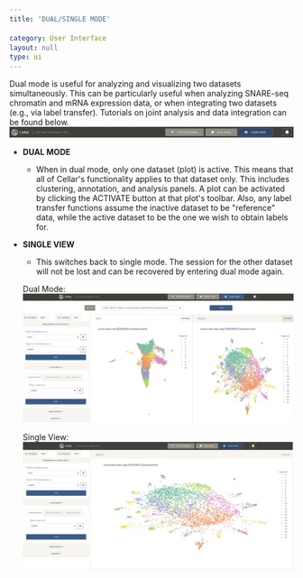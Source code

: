 ```yaml
---
title: 'DUAL/SINGLE MODE'

category: User Interface
layout: null
type: ui
---
```

Dual mode is useful for analyzing and visualizing two datasets simultaneously.
This can be particularly useful when analyzing SNARE-seq chromatin and
mRNA expression data, or when integrating two datasets (e.g., via
label transfer). Tutorials on joint analysis and data integration can be
found below.
<br>
![CODEX Main Plot](images/dual1.png)
<br>

* **<span class='mbutton'>DUAL MODE</span>**
    * When in dual mode, only one dataset (plot) is active. This means that
    all of Cellar's functionality applies to that dataset only. This includes
    clustering, annotation, and analysis panels. A plot can be activated
    by clicking the <span class='mbutton'>ACTIVATE</span> button at that plot's
    toolbar. Also, any label transfer functions assume the inactive dataset
    to be "reference" data, while the active dataset to be the one we wish
    to obtain labels for.

* **<span class='mbutton'>SINGLE VIEW</span>**
    * This switches back to single mode. The session for the other dataset
    will not be lost and can be recovered by entering dual mode again.

    Dual Mode:
    <br>
    <img src="images/dual2.png" class="w600"/>
    <br>

    Single View:
    <br>
    <img src="images/single.png" class="w600"/>
    <br>
